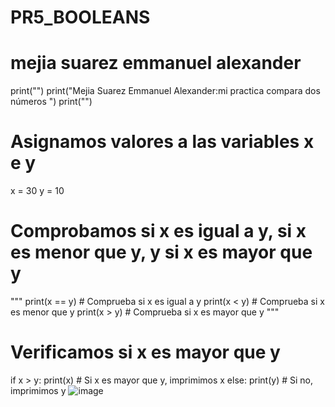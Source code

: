 # PR5_BOOLEANS
# mejia suarez emmanuel alexander
print("")
print("Mejia Suarez Emmanuel Alexander:mi practica compara dos números ")
print("")
# Asignamos valores a las variables x e y
x = 30
y = 10

# Comprobamos si x es igual a y, si x es menor que y, y si x es mayor que y
"""
print(x == y)  # Comprueba si x es igual a y
print(x < y)   # Comprueba si x es menor que y
print(x > y)   # Comprueba si x es mayor que y
"""

# Verificamos si x es mayor que y
if x > y:
    print(x)  # Si x es mayor que y, imprimimos x
else:
    print(y)  # Si no, imprimimos y
![image](https://github.com/user-attachments/assets/d5a4f480-f3a4-41d5-97ac-6decfbb75aa2)
